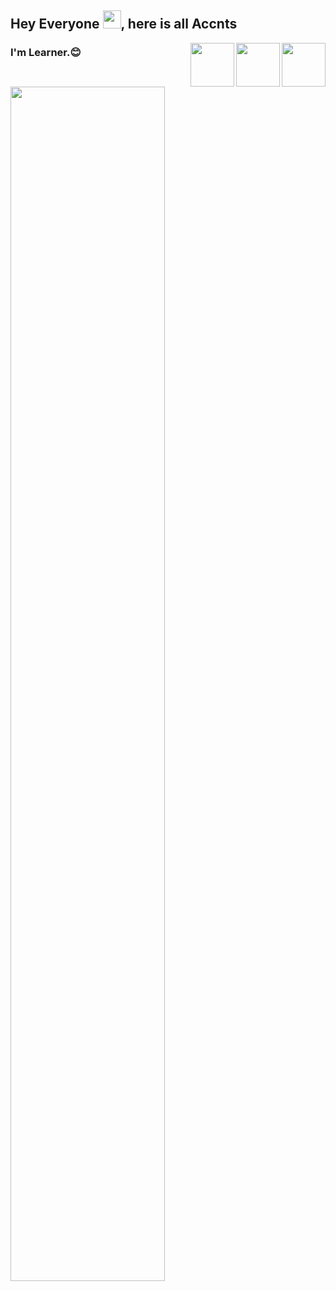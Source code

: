 ## Hey Everyone  <img src="https://github.com/TheDudeThatCode/TheDudeThatCode/blob/master/Assets/Hi.gif" width="29px">, here is all Accnts
<!-- my insta  -->
<a href="https://www.instagram.com/viroopaksh_utrayak/">
  <img align="right" width="70px" src="https://user-images.githubusercontent.com/85174042/154459948-7b1e6136-ad36-4ee6-9c5c-c1b42411dfa1.png"  />
</a>

<!-- my twitter -->
<a href="https://twitter.com/utrayak">
  <img align="right" width="70px" src="https://user-images.githubusercontent.com/85174042/154462820-49716211-b863-4588-b5e5-529e9f52c3e3.png"  />
</a>

<!-- my linkedin -->
<a href="https://www.linkedin.com/in/vanshika-sharma-6048b6221/">
  <img align="right" width="70px" src="https://user-images.githubusercontent.com/85174042/154460447-927ec0ca-4ed9-4c20-8717-aa67ff6f26d9.png"  />
</a>

<h3> I'm  Learner.😊<h3/>

<!-- my image -->
<img width="70%" src="https://user-images.githubusercontent.com/85174042/154451663-ef14e3ec-6b48-4b5e-b63a-b34a91ce622b.jpg"/>
